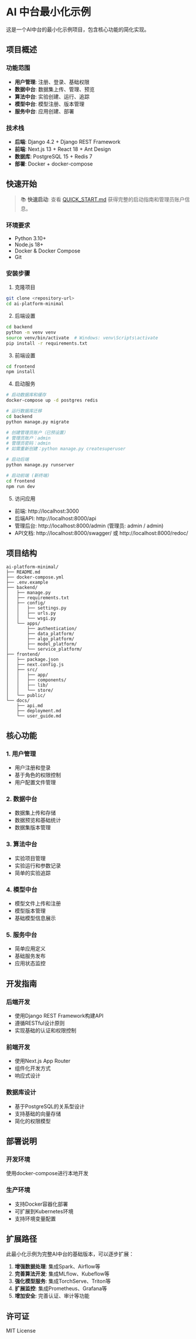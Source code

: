 # AI 中台最小化示例

这是一个AI中台的最小化示例项目，包含核心功能的简化实现。

## 项目概述

### 功能范围
- **用户管理**: 注册、登录、基础权限
- **数据中台**: 数据集上传、管理、预览
- **算法中台**: 实验创建、运行、追踪
- **模型中台**: 模型注册、版本管理
- **服务中台**: 应用创建、部署

### 技术栈
- **后端**: Django 4.2 + Django REST Framework
- **前端**: Next.js 13 + React 18 + Ant Design
- **数据库**: PostgreSQL 15 + Redis 7
- **部署**: Docker + docker-compose

## 快速开始

> 📚 **快速启动**: 查看 [QUICK_START.md](./QUICK_START.md) 获得完整的启动指南和管理员账户信息。

### 环境要求
- Python 3.10+
- Node.js 18+
- Docker & Docker Compose
- Git

### 安装步骤

1. 克隆项目
```bash
git clone <repository-url>
cd ai-platform-minimal
```

2. 后端设置
```bash
cd backend
python -m venv venv
source venv/bin/activate  # Windows: venv\Scripts\activate
pip install -r requirements.txt
```

3. 前端设置
```bash
cd frontend
npm install
```

4. 启动服务
```bash
# 启动数据库和缓存
docker-compose up -d postgres redis

# 运行数据库迁移
cd backend
python manage.py migrate

# 创建管理员账户（已预设置）
# 管理员账户：admin
# 管理员密码：admin
# 如需重新创建：python manage.py createsuperuser

# 启动后端
python manage.py runserver

# 启动前端 (新终端)
cd frontend
npm run dev
```

5. 访问应用
- 前端: http://localhost:3000
- 后端API: http://localhost:8000/api
- 管理后台: http://localhost:8000/admin (管理员: admin / admin)
- API文档: http://localhost:8000/swagger/ 或 http://localhost:8000/redoc/

## 项目结构

```
ai-platform-minimal/
├── README.md
├── docker-compose.yml
├── .env.example
├── backend/
│   ├── manage.py
│   ├── requirements.txt
│   ├── config/
│   │   ├── settings.py
│   │   ├── urls.py
│   │   └── wsgi.py
│   └── apps/
│       ├── authentication/
│       ├── data_platform/
│       ├── algo_platform/
│       ├── model_platform/
│       └── service_platform/
├── frontend/
│   ├── package.json
│   ├── next.config.js
│   ├── src/
│   │   ├── app/
│   │   ├── components/
│   │   ├── lib/
│   │   └── store/
│   └── public/
└── docs/
    ├── api.md
    ├── deployment.md
    └── user_guide.md
```

## 核心功能

### 1. 用户管理
- 用户注册和登录
- 基于角色的权限控制
- 用户配置文件管理

### 2. 数据中台
- 数据集上传和存储
- 数据预览和基础统计
- 数据集版本管理

### 3. 算法中台
- 实验项目管理
- 实验运行和参数记录
- 简单的实验追踪

### 4. 模型中台
- 模型文件上传和注册
- 模型版本管理
- 基础模型信息展示

### 5. 服务中台
- 简单应用定义
- 基础服务发布
- 应用状态监控

## 开发指南

### 后端开发
- 使用Django REST Framework构建API
- 遵循RESTful设计原则
- 实现基础的认证和权限控制

### 前端开发
- 使用Next.js App Router
- 组件化开发方式
- 响应式设计

### 数据库设计
- 基于PostgreSQL的关系型设计
- 支持基础的向量存储
- 简化的权限模型

## 部署说明

### 开发环境
使用docker-compose进行本地开发

### 生产环境
- 支持Docker容器化部署
- 可扩展到Kubernetes环境
- 支持环境变量配置

## 扩展路径

此最小化示例为完整AI中台的基础版本，可以逐步扩展：

1. **增强数据处理**: 集成Spark、Airflow等
2. **完善算法开发**: 集成MLflow、Kubeflow等
3. **强化模型服务**: 集成TorchServe、Triton等
4. **扩展监控**: 集成Prometheus、Grafana等
5. **增加安全**: 完善认证、审计等功能

## 许可证

MIT License
